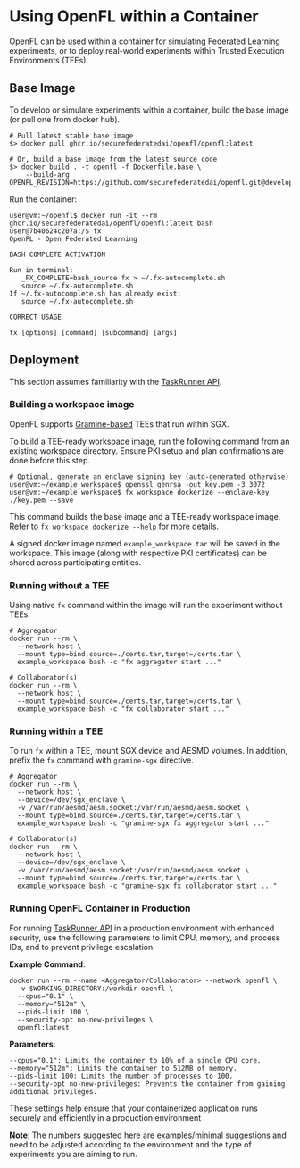 # Using OpenFL within a Container

OpenFL can be used within a container for simulating Federated Learning experiments, or to deploy real-world experiments within Trusted Execution Environments (TEEs).

## Base Image

To develop or simulate experiments within a container, build the base image (or pull one from docker hub).

```shell
# Pull latest stable base image
$> docker pull ghcr.io/securefederatedai/openfl/openfl:latest

# Or, build a base image from the latest source code
$> docker build . -t openfl -f Dockerfile.base \
    --build-arg OPENFL_REVISION=https://github.com/securefederatedai/openfl.git@develop
```

Run the container:
```shell
user@vm:~/openfl$ docker run -it --rm ghcr.io/securefederatedai/openfl/openfl:latest bash
user@7b40624c207a:/$ fx
OpenFL - Open Federated Learning                                                

BASH COMPLETE ACTIVATION

Run in terminal:
   _FX_COMPLETE=bash_source fx > ~/.fx-autocomplete.sh
   source ~/.fx-autocomplete.sh
If ~/.fx-autocomplete.sh has already exist:
   source ~/.fx-autocomplete.sh

CORRECT USAGE

fx [options] [command] [subcommand] [args]
```

## Deployment
This section assumes familiarity with the [TaskRunner API](https://openfl.readthedocs.io/en/latest/about/features_index/taskrunner.html#running-the-task-runner).

### Building a workspace image
OpenFL supports [Gramine-based](https://gramine.readthedocs.io/en/stable/) TEEs that run within SGX.

To build a TEE-ready workspace image, run the following command from an existing workspace directory. Ensure PKI setup and plan confirmations are done before this step.

```shell
# Optional, generate an enclave signing key (auto-generated otherwise)
user@vm:~/example_workspace$ openssl genrsa -out key.pem -3 3072
user@vm:~/example_workspace$ fx workspace dockerize --enclave-key ./key.pem --save
```
This command builds the base image and a TEE-ready workspace image. Refer to `fx workspace dockerize --help` for more details.

A signed docker image named `example_workspace.tar` will be saved in the workspace. This image (along with respective PKI certificates) can be shared across participating entities.

### Running without a TEE
Using native `fx` command within the image will run the experiment without TEEs.

```shell
# Aggregator
docker run --rm \
  --network host \
  --mount type=bind,source=./certs.tar,target=/certs.tar \
  example_workspace bash -c "fx aggregator start ..."

# Collaborator(s)
docker run --rm \
  --network host \
  --mount type=bind,source=./certs.tar,target=/certs.tar \
  example_workspace bash -c "fx collaborator start ..."
```

### Running within a TEE
To run `fx` within a TEE, mount SGX device and AESMD volumes. In addition, prefix the `fx` command with `gramine-sgx` directive.
```shell
# Aggregator
docker run --rm \
  --network host \
  --device=/dev/sgx_enclave \
  -v /var/run/aesmd/aesm.socket:/var/run/aesmd/aesm.socket \
  --mount type=bind,source=./certs.tar,target=/certs.tar \
  example_workspace bash -c "gramine-sgx fx aggregator start ..."

# Collaborator(s)
docker run --rm \
  --network host \
  --device=/dev/sgx_enclave \
  -v /var/run/aesmd/aesm.socket:/var/run/aesmd/aesm.socket \
  --mount type=bind,source=./certs.tar,target=/certs.tar \
  example_workspace bash -c "gramine-sgx fx collaborator start ..."
```

### Running OpenFL Container in Production
For running [TaskRunner API](https://openfl.readthedocs.io/en/latest/about/features_index/taskrunner.html#running-the-task-runner) in a production environment with enhanced security, use the following parameters to limit CPU, memory, and process IDs, and to prevent privilege escalation:

**Example Command**:
```shell
docker run --rm --name <Aggregator/Collaborator> --network openfl \
  -v $WORKING_DIRECTORY:/workdir-openfl \
  --cpus="0.1" \
  --memory="512m" \
  --pids-limit 100 \
  --security-opt no-new-privileges \
  openfl:latest
```
**Parameters**:
```shell
--cpus="0.1": Limits the container to 10% of a single CPU core.
--memory="512m": Limits the container to 512MB of memory.
--pids-limit 100: Limits the number of processes to 100.
--security-opt no-new-privileges: Prevents the container from gaining additional privileges.
```
These settings help ensure that your containerized application runs securely and efficiently in a production environment

**Note**: The numbers suggested here are examples/minimal suggestions and need to be adjusted according to the environment and the type of experiments you are aiming to run.